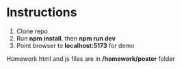 # Instructions
1) Clone repo
2) Run **npm install**, then **npm run dev**
3) Point browser to **localhost:5173** for demo

Homework html and js files are in **/homework/poster** folder
